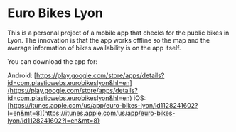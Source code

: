 # Euro Bikes Lyon

This is a personal project of a mobile app that checks for the public bikes in Lyon. The innovation is that the app works offline so the map and the average information of bikes availability is on the app itself.

You can download the app for:

Android: [https://play.google.com/store/apps/details?id=com.plasticwebs.eurobikeslyon&hl=en](https://play.google.com/store/apps/details?id=com.plasticwebs.eurobikeslyon&hl=en)
iOS: [https://itunes.apple.com/us/app/euro-bikes-lyon/id1128241602?l=en&mt=8](https://itunes.apple.com/us/app/euro-bikes-lyon/id1128241602?l=en&mt=8)
